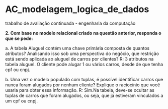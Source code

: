 # AC_modelagem_logica_de_dados
trabalho de avaliação continuada - engenharia da computação

**2.	Com base no modelo relacional criado na questão anterior, responda o que se pede:**

a.	A tabela Aluguel contém uma chave primária composta de quantos atributos? Analisando isso sob uma perspectiva do negócio, que restrição está sendo aplicada ao aluguel de carros por clientes?
R: 3 atributos na tabela aluguel. O cliente pode alugar 1 ou vários carros, desde de que tenha cpf ou cnpj.

b.	Uma vez o modelo populado com tuplas, é possível identificar carros que nunca foram alugados por nenhum cliente? Explique o raciocínio que você usaria para obter essa informação.
R: Sim.Na tabela, deve-se ocultar as tuplas de carros que foram alugados, ou seja, que já estiveram vinculados a um cpf ou cnpj. 

